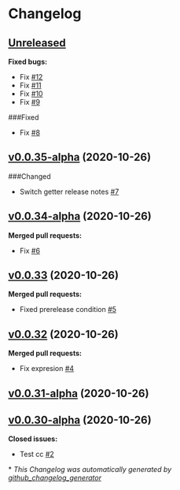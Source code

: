 # Changelog

## [Unreleased](https://github.com/wowmua/Maps/tree/HEAD)

**Fixed bugs:**

- Fix [\#12](https://github.com/wowmua/Maps/pull/12)
- Fix [\#11](https://github.com/wowmua/Maps/pull/11)
- Fix [\#10](https://github.com/wowmua/Maps/pull/10)
- Fix [\#9](https://github.com/wowmua/Maps/pull/9)

###Fixed

- Fix [\#8](https://github.com/wowmua/Maps/pull/8)

## [v0.0.35-alpha](https://github.com/wowmua/Maps/tree/v0.0.35-alpha) (2020-10-26)

###Changed

- Switch getter release notes [\#7](https://github.com/wowmua/Maps/pull/7)

## [v0.0.34-alpha](https://github.com/wowmua/Maps/tree/v0.0.34-alpha) (2020-10-26)

**Merged pull requests:**

- Fix [\#6](https://github.com/wowmua/Maps/pull/6)

## [v0.0.33](https://github.com/wowmua/Maps/tree/v0.0.33) (2020-10-26)

**Merged pull requests:**

- Fixed prerelease condition [\#5](https://github.com/wowmua/Maps/pull/5)

## [v0.0.32](https://github.com/wowmua/Maps/tree/v0.0.32) (2020-10-26)

**Merged pull requests:**

- Fix expresion [\#4](https://github.com/wowmua/Maps/pull/4)

## [v0.0.31-alpha](https://github.com/wowmua/Maps/tree/v0.0.31-alpha) (2020-10-26)

## [v0.0.30-alpha](https://github.com/wowmua/Maps/tree/v0.0.30-alpha) (2020-10-26)

**Closed issues:**

- Test cc [\#2](https://github.com/wowmua/Maps/issues/2)



\* *This Changelog was automatically generated by [github_changelog_generator](https://github.com/github-changelog-generator/github-changelog-generator)*
